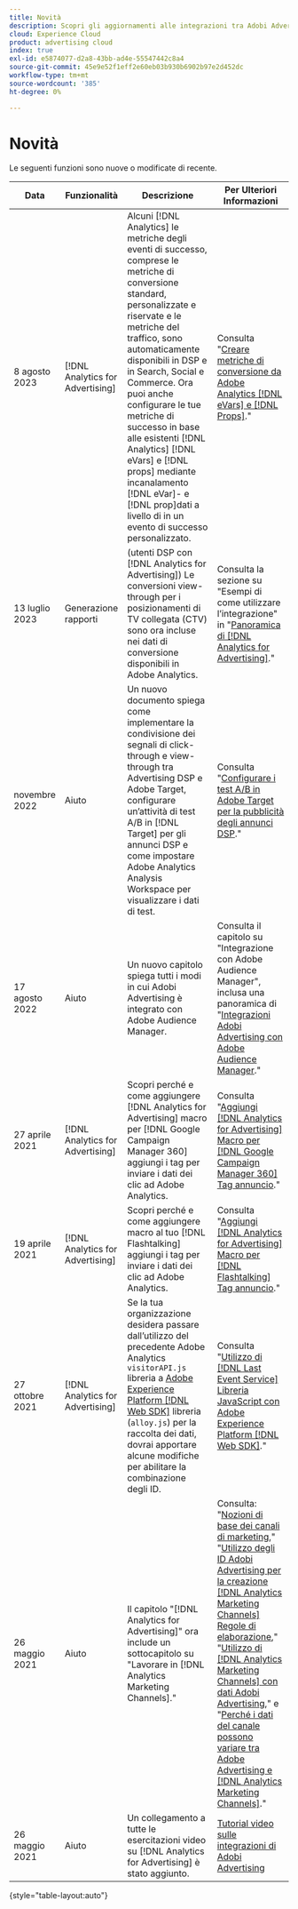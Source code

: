 ```yaml
---
title: Novità
description: Scopri gli aggiornamenti alle integrazioni tra Adobi Advertising e altri prodotti e servizi in Adobe Experience Cloud.
cloud: Experience Cloud
product: advertising cloud
index: true
exl-id: e5874077-d2a8-43bb-ad4e-55547442c8a4
source-git-commit: 45e9e52f1eff2e60eb03b930b6902b97e2d452dc
workflow-type: tm+mt
source-wordcount: '385'
ht-degree: 0%

---
```


# Novità

Le seguenti funzioni sono nuove o modificate di recente.

| Data | Funzionalità | Descrizione | Per Ulteriori Informazioni |
| ---- | ------- | ----------- | -------------------- |
| 8 agosto 2023 | [!DNL Analytics for Advertising] | Alcuni [!DNL Analytics] le metriche degli eventi di successo, comprese le metriche di conversione standard, personalizzate e riservate e le metriche del traffico, sono automaticamente disponibili in DSP e in Search, Social e Commerce. Ora puoi anche configurare le tue metriche di successo in base alle esistenti [!DNL Analytics] [!DNL eVars] e [!DNL props] mediante incanalamento [!DNL eVar]- e [!DNL prop]dati a livello di in un evento di successo personalizzato. | Consulta &quot;[Creare metriche di conversione da Adobe Analytics [!DNL eVars] e [!DNL Props]](/help/integrations/analytics/conversion-metrics-from-evars.md).&quot; |
| 13 luglio 2023 | Generazione rapporti | (utenti DSP con [!DNL Analytics for Advertising]) Le conversioni view-through per i posizionamenti di TV collegata (CTV) sono ora incluse nei dati di conversione disponibili in Adobe Analytics. | Consulta la sezione su &quot;Esempi di come utilizzare l’integrazione&quot; in &quot;[Panoramica di [!DNL Analytics for Advertising]](/help/integrations/analytics/overview.md#integration-examples).&quot; |
| novembre 2022 | Aiuto | Un nuovo documento spiega come implementare la condivisione dei segnali di click-through e view-through tra Advertising DSP e Adobe Target, configurare un’attività di test A/B in [!DNL Target] per gli annunci DSP e come impostare Adobe Analytics Analysis Workspace per visualizzare i dati di test. | Consulta &quot;[Configurare i test A/B in Adobe Target per la pubblicità degli annunci DSP](/help/integrations/target/overview-ab-tests.md).&quot; |
| 17 agosto 2022 | Aiuto | Un nuovo capitolo spiega tutti i modi in cui Adobi Advertising è integrato con Adobe Audience Manager. | Consulta il capitolo su &quot;Integrazione con Adobe Audience Manager&quot;, inclusa una panoramica di &quot;[Integrazioni Adobi Advertising con Adobe Audience Manager](/help/integrations/audience-manager/overview.md).&quot; |
| 27 aprile 2021 | [!DNL Analytics for Advertising] | Scopri perché e come aggiungere [!DNL Analytics for Advertising] macro per [!DNL Google Campaign Manager 360] aggiungi i tag per inviare i dati dei clic ad Adobe Analytics. | Consulta &quot;[Aggiungi [!DNL Analytics for Advertising] Macro per [!DNL Google Campaign Manager 360] Tag annuncio](/help/integrations/analytics/macros-google-campaign-manager.md).&quot; |
| 19 aprile 2021 | [!DNL Analytics for Advertising] | Scopri perché e come aggiungere macro al tuo [!DNL Flashtalking] aggiungi i tag per inviare i dati dei clic ad Adobe Analytics. | Consulta &quot;[Aggiungi [!DNL Analytics for Advertising] Macro per [!DNL Flashtalking] Tag annuncio](/help/integrations/analytics/macros-flashtalking.md).&quot; |
| 27 ottobre 2021 | [!DNL Analytics for Advertising] | Se la tua organizzazione desidera passare dall’utilizzo del precedente Adobe Analytics `visitorAPI.js` libreria a [Adobe Experience Platform [!DNL Web SDK]](https://experienceleague.adobe.com/docs/experience-platform/edge/home.html) libreria (`alloy.js`) per la raccolta dei dati, dovrai apportare alcune modifiche per abilitare la combinazione degli ID. | Consulta &quot;[Utilizzo di [!DNL Last Event Service] Libreria JavaScript con Adobe Experience Platform [!DNL Web SDK]](/help/integrations/analytics/web-sdk.md).&quot; |
| 26 maggio 2021 | Aiuto | Il capitolo &quot;[!DNL Analytics for Advertising]&quot; ora include un sottocapitolo su &quot;Lavorare in [!DNL Analytics Marketing Channels].&quot; | Consulta: &quot;[Nozioni di base dei canali di marketing](/help/integrations/analytics/marketing-channels/mc-overview.md),&quot; &quot;[Utilizzo degli ID Adobi Advertising per la creazione [!DNL Analytics Marketing Channels] Regole di elaborazione](/help/integrations/analytics/marketing-channels/mc-ids.md),&quot; &quot;[Utilizzo di [!DNL Analytics Marketing Channels] con dati Adobi Advertising](/help/integrations/analytics/marketing-channels/mc-ac-data.md),&quot; e &quot;[Perché i dati del canale possono variare tra Adobe Advertising e [!DNL Analytics Marketing Channels]](/help/integrations/analytics/marketing-channels/mc-data-variances.md).&quot; |
| 26 maggio 2021 | Aiuto | Un collegamento a tutte le esercitazioni video su [!DNL Analytics for Advertising] è stato aggiunto. | [Tutorial video sulle integrazioni di Adobi Advertising](https://experienceleague.adobe.com/docs/advertising-learn/tutorials/overview.html) |

{style="table-layout:auto"}

<!-- At some point, just make this an overview page instead?

Adobe Advertising is integrated with the following Adobe Experience Cloud products:

* [Adobe Analytics](/help/integrations/analytics/overview.md)

* Adobe Audience Manager

* Adobe Campaign (Adobe Advertising Search only)

 -->
